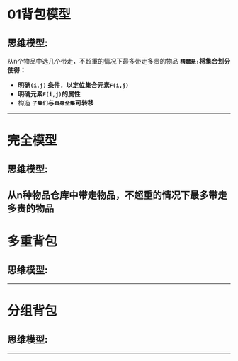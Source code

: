 # 01背包模型
## 思维模型:

从n个物品中选几个带走，不超重的情况下最多带走多贵的物品
**`精髓是:`将集合划分使得：**
- **明确`(i,j)` 条件，以定位集合元素`F(i,j)`**
- **明确元素`F(i,j)`的属性**
- 构造 **`子集们`与`自身全集`可转移**

---
# 完全模型
## 思维模型:

从n种物品仓库中带走物品，不超重的情况下最多带走多贵的物品
---
# 多重背包
## 思维模型:

---
# 分组背包
## 思维模型:
---